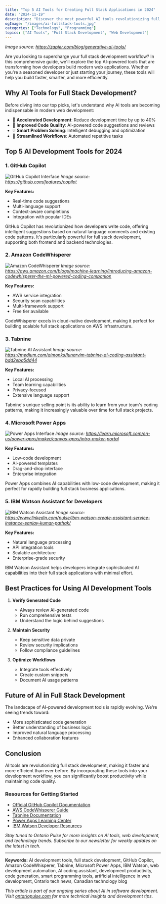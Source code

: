```yaml
---
title: "Top 5 AI Tools for Creating Full Stack Applications in 2024"
date: "2024-11-19"
description: "Discover the most powerful AI tools revolutionizing full stack development. Learn how to build robust applications faster and smarter with AI-powered development tools."
ogImage: "/images/ai-fullstack-tools.jpg"
categories: ["Technology", "Programming"]
topics: ["AI Tools", "Full Stack Development", "Web Development"]
---
```


*Image source: https://zapier.com/blog/generative-ai-tools/*

Are you looking to supercharge your full stack development workflow? In this comprehensive guide, we'll explore the top AI-powered tools that are transforming how developers build modern web applications. Whether you're a seasoned developer or just starting your journey, these tools will help you build faster, smarter, and more efficiently.

## Why AI Tools for Full Stack Development?

Before diving into our top picks, let's understand why AI tools are becoming indispensable in modern web development:

- 🚀 **Accelerated Development**: Reduce development time by up to 40%
- 🎯 **Improved Code Quality**: AI-powered code suggestions and reviews
- 💡 **Smart Problem Solving**: Intelligent debugging and optimization
- 🔄 **Streamlined Workflows**: Automated repetitive tasks

## Top 5 AI Development Tools for 2024

### 1. GitHub Copilot

![GitHub Copilot Interface](/images/github-copilot.jpg)
*Image source: https://github.com/features/copilot*

**Key Features:**
- Real-time code suggestions
- Multi-language support
- Context-aware completions
- Integration with popular IDEs

GitHub Copilot has revolutionized how developers write code, offering intelligent suggestions based on natural language comments and existing code patterns. It's particularly powerful for full stack development, supporting both frontend and backend technologies.

### 2. Amazon CodeWhisperer

![Amazon CodeWhisperer](/images/codewhisperer.png)
*Image source: https://aws.amazon.com/blogs/machine-learning/introducing-amazon-codewhisperer-the-ml-powered-coding-companion*

**Key Features:**
- AWS service integration
- Security scan capabilities
- Multi-framework support
- Free tier available

CodeWhisperer excels in cloud-native development, making it perfect for building scalable full stack applications on AWS infrastructure.

### 3. Tabnine

![Tabnine AI Assistant](/images/tabnine.webp)
*Image source: https://medium.com/aimonks/lunarvim-tabnine-ai-coding-assistant-bdd2eba5dd44*

**Key Features:**
- Local AI processing
- Team learning capabilities
- Privacy-focused
- Extensive language support

Tabnine's unique selling point is its ability to learn from your team's coding patterns, making it increasingly valuable over time for full stack projects.

### 4. Microsoft Power Apps

![Power Apps Interface](/images/power-apps.png)
*Image source: https://learn.microsoft.com/en-us/power-apps/maker/canvas-apps/intro-maker-portal*

**Key Features:**
- Low-code development
- AI-powered templates
- Drag-and-drop interface
- Enterprise integration

Power Apps combines AI capabilities with low-code development, making it perfect for rapidly building full stack business applications.

### 5. IBM Watson Assistant for Developers

![IBM Watson Assistant](/images/watson-assistant.png)
*Image source: https://www.linkedin.com/pulse/ibm-watson-create-assistant-service-instance-sanjay-kumar-pathak/*

**Key Features:**
- Natural language processing
- API integration tools
- Scalable architecture
- Enterprise-grade security

IBM Watson Assistant helps developers integrate sophisticated AI capabilities into their full stack applications with minimal effort.

## Best Practices for Using AI Development Tools

1. **Verify Generated Code**
   - Always review AI-generated code
   - Run comprehensive tests
   - Understand the logic behind suggestions

2. **Maintain Security**
   - Keep sensitive data private
   - Review security implications
   - Follow compliance guidelines

3. **Optimize Workflows**
   - Integrate tools effectively
   - Create custom snippets
   - Document AI usage patterns

## Future of AI in Full Stack Development

The landscape of AI-powered development tools is rapidly evolving. We're seeing trends toward:

- More sophisticated code generation
- Better understanding of business logic
- Improved natural language processing
- Enhanced collaboration features

## Conclusion

AI tools are revolutionizing full stack development, making it faster and more efficient than ever before. By incorporating these tools into your development workflow, you can significantly boost productivity while maintaining code quality.

### Resources for Getting Started

- [Official GitHub Copilot Documentation](https://github.com/features/copilot)
- [AWS CodeWhisperer Guide](https://aws.amazon.com/codewhisperer/)
- [Tabnine Documentation](https://tabnine.com/documentation)
- [Power Apps Learning Center](https://powerapps.microsoft.com/learning)
- [IBM Watson Developer Resources](https://ibm.com/watson/developer)

*Stay tuned to Ontario Pulse for more insights on AI tools, web development, and technology trends. Subscribe to our newsletter for weekly updates on the latest in tech.*

---

**Keywords:** AI development tools, full stack development, GitHub Copilot, Amazon CodeWhisperer, Tabnine, Microsoft Power Apps, IBM Watson, web development automation, AI coding assistant, development productivity, code generation, smart programming tools, artificial intelligence in web development, Ontario tech news, Canadian technology blog

*This article is part of our ongoing series about AI in software development. Visit [ontariopulse.com](https://ontariopulse.com) for more technical insights and development tips.*